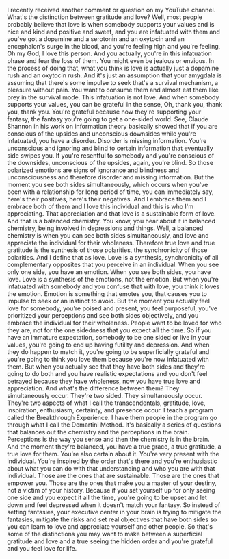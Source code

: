  I recently received another comment or question on my YouTube channel. What's the distinction between gratitude and love? Well, most people probably believe that love is when somebody supports your values and is nice and kind and positive and sweet, and you are infatuated with them and you've got a dopamine and a serotonin and an oxytocin and an encephalon's surge in the blood, and you're feeling high and you're feeling, Oh my God, I love this person. And you actually, you're in this infatuation phase and fear the loss of them. You might even be jealous or envious. In the process of doing that, what you think is love is actually just a dopamine rush and an oxytocin rush. And it's just an assumption that your amygdala is assuming that there's some impulse to seek that's a survival mechanism, a pleasure without pain. You want to consume them and almost eat them like prey in the survival mode. This infatuation is not love. And when somebody supports your values, you can be grateful in the sense, Oh, thank you, thank you, thank you. You're grateful because now they're supporting your fantasy, the fantasy you're going to get a one-sided world. See, Claude Shannon in his work on information theory basically showed that if you are conscious of the upsides and unconscious downsides while you're infatuated, you have a disorder. Disorder is missing information. You're unconscious and ignoring and blind to certain information that eventually side swipes you. If you're resentful to somebody and you're conscious of the downsides, unconscious of the upsides, again, you're blind. So those polarized emotions are signs of ignorance and blindness and unconsciousness and therefore disorder and missing information. But the moment you see both sides simultaneously, which occurs when you've been with a relationship for long period of time, you can immediately say, here's their positives, here's their negatives. And I embrace them and I embrace both of them and I love this individual and this is who I'm appreciating. That appreciation and that love is a sustainable form of love. And that is a balanced chemistry. You know, you hear about it in balanced chemistry, being involved in depressions and things. Well, a balanced chemistry is when you can see both sides simultaneously, and love and appreciate the individual for their wholeness. Therefore true love and true gratitude is the synthesis of those polarities, the synchronicity of those polarities. And I define that as love. Love is a synthesis, synchronicity of all complementary opposites that you perceive in an individual. When you see only one side, you have an emotion. When you see both sides, you have love. Love is a synthesis of the emotions, not the emotion. But when you're infatuated with somebody and you confuse that with love, you think it loves the emotion. Emotion is something that emotes you, that causes you to impulse to seek or an instinct to avoid. But the moment you actually feel love for somebody, you're poised and present, you feel purposeful, you've prioritized your perceptions and see both sides objectively, and you embrace the individual for their wholeness. People want to be loved for who they are, not for the one sidedness that you expect all the time. So if you have an immature expectation, somebody to be one sided or live in your values, you're going to end up having futility and depression. And when they do happen to match it, you're going to be superficially grateful and you're going to think you love them because you're now infatuated with them. But when you actually see that they have both sides and they're going to do both and you have realistic expectations and you don't feel betrayed because they have wholeness, now you have true love and appreciation. And what's the difference between them? They simultaneously occur. They're two sided. They simultaneously occur. They're two aspects of what I call the transcendentals, gratitude, love, inspiration, enthusiasm, certainty, and presence occur. I teach a program called the Breakthrough Experience. I have them people in the program go through what I call the Demartini Method. It's basically a series of questions that balances out the chemistry and the perceptions in the brain. Perceptions is the way you sense and then the chemistry is in the brain. And the moment they're balanced, you have a true grace, a true gratitude, a true love for them. You're also certain about it. You're very present with the individual. You're inspired by the order that's there and you're enthusiastic about what you can do with that understanding and who you are with that individual. Those are the ones that are sustainable. Those are the ones that empower you. Those are the ones that make you a master of your destiny, not a victim of your history. Because if you set yourself up for only seeing one side and you expect it all the time, you're going to be upset and let down and feel depressed when it doesn't match your fantasy. So instead of setting fantasies, your executive center in your brain is trying to mitigate the fantasies, mitigate the risks and set real objectives that have both sides so you can learn to love and appreciate yourself and other people. So that's some of the distinctions you may want to make between a superficial gratitude and love and a true seeing the hidden order and you're grateful and you feel love for life.